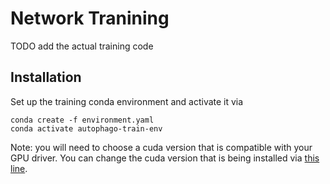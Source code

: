 # Network Tranining

TODO add the actual training code


## Installation

Set up the training conda environment and activate it via
```shell
conda create -f environment.yaml
conda activate autophago-train-env
```

Note: you will need to choose a cuda version that is compatible with your GPU driver.
You can change the cuda version that is being installed via [this line](https://github.com/mobie/autophagosomes-clem-datasets/blob/master/network_training/environment.yaml#L8).
